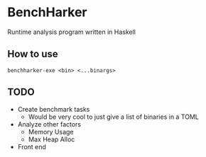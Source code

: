 # BenchHarker

Runtime analysis program written in Haskell

## How to use
`benchharker-exe <bin> <...binargs>`

## TODO
+ Create benchmark tasks
    + Would be very cool to just give a list of binaries in a TOML
+ Analyze other factors
    + Memory Usage
    + Max Heap Alloc 
+ Front end